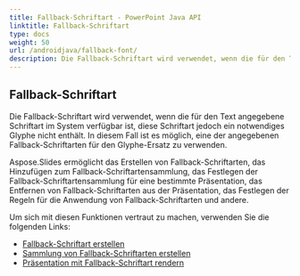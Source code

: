 ```yaml
---
title: Fallback-Schriftart - PowerPoint Java API
linktitle: Fallback-Schriftart
type: docs
weight: 50
url: /androidjava/fallback-font/
description: Die Fallback-Schriftart wird verwendet, wenn die für den Text angegebene Schriftart im System verfügbar ist, diese Schriftart jedoch ein notwendiges Glyphe nicht enthält. In diesem Fall ist es möglich, dass die PowerPoint Java API eine der angegebenen Fallback-Schriftarten für den Glyphe-Ersatz verwendet.
---
```


## **Fallback-Schriftart**
Die Fallback-Schriftart wird verwendet, wenn die für den Text angegebene Schriftart im System verfügbar ist, diese Schriftart jedoch ein notwendiges Glyphe nicht enthält. In diesem Fall ist es möglich, eine der angegebenen Fallback-Schriftarten für den Glyphe-Ersatz zu verwenden.

Aspose.Slides ermöglicht das Erstellen von Fallback-Schriftarten, das Hinzufügen zum Fallback-Schriftartensammlung, das Festlegen der Fallback-Schriftartensammlung für eine bestimmte Präsentation, das Entfernen von Fallback-Schriftarten aus der Präsentation, das Festlegen der Regeln für die Anwendung von Fallback-Schriftarten und andere.

Um sich mit diesen Funktionen vertraut zu machen, verwenden Sie die folgenden Links:

- [Fallback-Schriftart erstellen](/slides/androidjava/create-fallback-font)
- [Sammlung von Fallback-Schriftarten erstellen](/slides/androidjava/create-fallback-fonts-collection)
- [Präsentation mit Fallback-Schriftart rendern](/slides/androidjava/render-presentation-with-fallback-font)